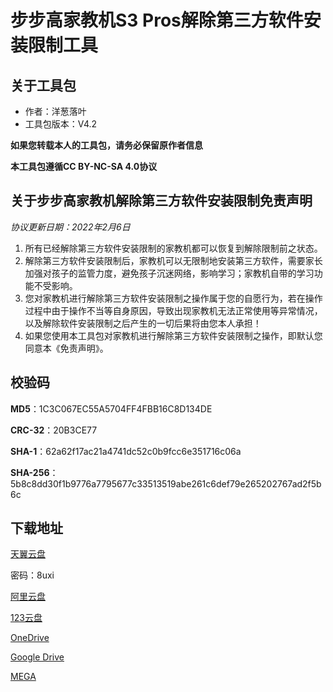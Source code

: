 # 步步高家教机S3 Pros解除第三方软件安装限制工具

## 关于工具包
- 作者：洋葱落叶
- 工具包版本：V4.2

**如果您转载本人的工具包，请务必保留原作者信息**

**本工具包遵循CC BY-NC-SA 4.0协议**

## 关于步步高家教机解除第三方软件安装限制免责声明
*协议更新日期：2022年2月6日*
1. 所有已经解除第三方软件安装限制的家教机都可以恢复到解除限制前之状态。
2. 解除第三方软件安装限制后，家教机可以无限制地安装第三方软件，需要家长加强对孩子的监管力度，避免孩子沉迷网络，影响学习；家教机自带的学习功能不受影响。
3. 您对家教机进行解除第三方软件安装限制之操作属于您的自愿行为，若在操作过程中由于操作不当等自身原因，导致出现家教机无法正常使用等异常情况，以及解除软件安装限制之后产生的一切后果将由您本人承担！
4. 如果您使用本工具包对家教机进行解除第三方软件安装限制之操作，即默认您同意本《免责声明》。

## 校验码
**MD5**：1C3C067EC55A5704FF4FBB16C8D134DE

**CRC-32**：20B3CE77

**SHA-1**：62a62f17ac21a4741dc52c0b9fcc6e351716c06a

**SHA-256**：5b8c8dd30f1b9776a7795677c33513519abe261c6def79e265202767ad2f5b6c

## 下载地址
[天翼云盘](https://cloud.189.cn/t/fMN3uqniUj2i)

密码：8uxi

[阿里云盘](https://www.aliyundrive.com/s/ujBADs76ZUV)

[123云盘](https://www.123pan.com/s/FbyrVv-ghqBH)

[OneDrive](https://dljz-my.sharepoint.com/:f:/g/personal/ycly_nii_ink/EoiwhcC07aZKnENiKd5dyoABQlg845wdMUlWw-GG5WLSLg?e=NBYDte)

[Google Drive](https://drive.google.com/drive/folders/1-FzxxHVLQfS6n7683JclUkiZJgPa1PJX)

[MEGA](https://mega.nz/folder/EfExUKJC#nR8BCtw3d1m-ucGffPCvLQ)
